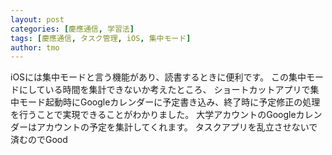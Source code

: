 ```yaml
---
layout: post
categories: [慶應通信, 学習法]
tags: [慶應通信, タスク管理, iOS, 集中モード]
author: tmo
---
```

iOSには集中モードと言う機能があり、読書するときに便利です。
この集中モードにしている時間を集計できないか考えたところ、
ショートカットアプリで集中モード起動時にGoogleカレンダーに予定書き込み、終了時に予定修正の処理を行うことで実現できることがわかりました。
大学アカウントのGoogleカレンダーはアカウントの予定を集計してくれます。
タスクアプリを乱立させないで済むのでGood